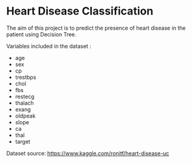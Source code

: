 # Heart Disease Classification

The aim of this project is to predict the presence of heart disease in the patient using Decision Tree.

Variables included in the dataset :
* age
* sex
* cp
* trestbps
* chol
* fbs
* restecg
* thalach
* exang
* oldpeak
* slope
* ca
* thal
* target

Dataset source: <https://www.kaggle.com/ronitf/heart-disease-uc>
